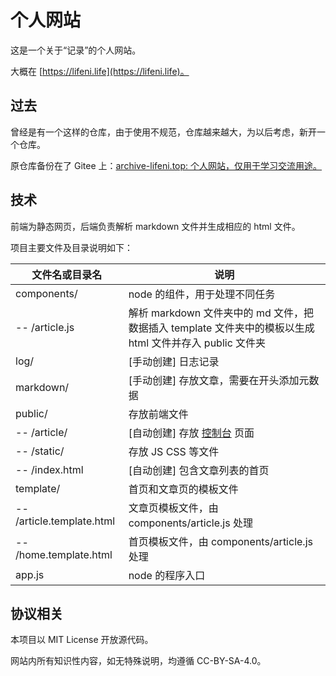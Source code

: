# 个人网站

这是一个关于“记录”的个人网站。

大概在 [https://lifeni.life](https://lifeni.life)。

## 过去

曾经是有一个这样的仓库，由于使用不规范，仓库越来越大，为以后考虑，新开一个仓库。

原仓库备份在了 Gitee 上：[archive-lifeni.top: 个人网站，仅用于学习交流用途。](https://gitee.com/Lifeni/archive-lifeni.top)

## 技术

前端为静态网页，后端负责解析 markdown 文件并生成相应的 html 文件。 

项目主要文件及目录说明如下：

| 文件名或目录名            | 说明                                                         |
| ------------------------- | ------------------------------------------------------------ |
| components/               | node 的组件，用于处理不同任务                                |
| -- /article.js            | 解析 markdown 文件夹中的 md 文件，把数据插入 template 文件夹中的模板以生成 html 文件并存入 public 文件夹 |
| log/                      | [手动创建] 日志记录                                          |
| markdown/                 | [手动创建] 存放文章，需要在开头添加元数据                    |
| public/                   | 存放前端文件                                                 |
| -- /article/              | [自动创建] 存放 [控制台](https://lifeni.life/console) 页面   |
| -- /static/               | 存放 JS CSS 等文件                                           |
| -- /index.html            | [自动创建] 包含文章列表的首页                                |
| template/                 | 首页和文章页的模板文件                                       |
| -- /article.template.html | 文章页模板文件，由 components/article.js 处理                |
| -- /home.template.html    | 首页模板文件，由 components/article.js 处理                  |
| app.js                    | node 的程序入口                                              |

## 协议相关

本项目以 MIT License 开放源代码。

网站内所有知识性内容，如无特殊说明，均遵循 CC-BY-SA-4.0。